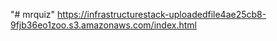 "# mrquiz" 
https://infrastructurestack-uploadedfile4ae25cb8-9fjb36eo1zoo.s3.amazonaws.com/index.html
